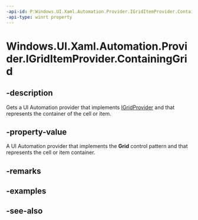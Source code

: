 ```yaml
---
-api-id: P:Windows.UI.Xaml.Automation.Provider.IGridItemProvider.ContainingGrid
-api-type: winrt property
---
```


<!-- Property syntax
public Windows.UI.Xaml.Automation.Provider.IRawElementProviderSimple ContainingGrid { get; }
-->

# Windows.UI.Xaml.Automation.Provider.IGridItemProvider.ContainingGrid

## -description
Gets a UI Automation provider that implements [IGridProvider](igridprovider.md) and that represents the container of the cell or item.



## -property-value
A UI Automation provider that implements the **Grid** control pattern and that represents the cell or item container.

## -remarks

## -examples

## -see-also

